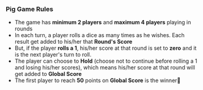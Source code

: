 <h3>Pig Game Rules</h3>
<ul>
    <li>The game has <b>minimum 2 players</b> and <b>maximum 4 players</b> playing in rounds</li>
    <li>In each turn, a player rolls a dice as many times as he wishes. Each result get added to his/her that <b>Round's Score</b></li>
    <li>But, if the player <b>rolls a 1</b>, his/her score at that round is set to <b>zero</b> and it is the next player's turn to roll.
    <li>The player can choose to <b>Hold</b> (choose not to continue before rolling a 1 and losing his/her scores), which means his/her score at that round will get added to <b>Global Score</b>
    <li>The first player to reach <b>50</b> points on <b>Global Score</b> is the winner🥇
